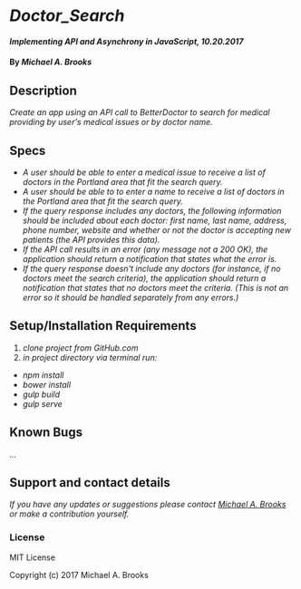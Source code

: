 # _Doctor_Search_

#### _Implementing API and Asynchrony in JavaScript, 10.20.2017_

#### By _Michael A. Brooks_

## Description

_Create an app using an API call to BetterDoctor to search for medical providing by user's medical issues or by doctor name._

## Specs

* _A user should be able to enter a medical issue to receive a list of doctors in the Portland area that fit the search query._
* _A user should be able to to enter a name to receive a list of doctors in the Portland area that fit the search query._
* _If the query response includes any doctors, the following information should be included about each doctor: first name, last name, address, phone number, website and whether or not the doctor is accepting new patients (the API provides this data)._
* _If the API call results in an error (any message not a 200 OK), the application should return a notification that states what the error is._
* _If the query response doesn't include any doctors (for instance, if no doctors meet the search criteria), the application should return a notification that states that no doctors meet the criteria. (This is not an error so it should be handled separately from any errors.)_

## Setup/Installation Requirements

1. _clone project from GitHub.com_
2. _in project directory via terminal run:_
* _npm install_
* _bower install_
* _gulp build_
* _gulp serve_

## Known Bugs

_..._

## Support and contact details

_If you have any updates or suggestions please contact [Michael A. Brooks] or make a contribution yourself._

[Michael A. Brooks]: mailto:mikealphabravo1982@gmail.com

### License

MIT License

Copyright (c) 2017 Michael A. Brooks

